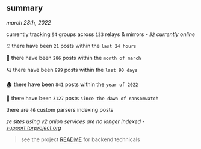
## summary
_march 28th, 2022_

currently tracking `94` groups across `133` relays & mirrors - _`52` currently online_

⏲ there have been `21` posts within the `last 24 hours`

🦈 there have been `286` posts within the `month of march`

🪐 there have been `899` posts within the `last 90 days`

🏚 there have been `841` posts within the `year of 2022`

🦕 there have been `3127` posts `since the dawn of ransomwatch`

there are `46` custom parsers indexing posts

_`20` sites using v2 onion services are no longer indexed - [support.torproject.org](https://support.torproject.org/onionservices/v2-deprecation/)_

> see the project [README](https://github.com/thetanz/ransomwatch#ransomwatch--) for backend technicals
